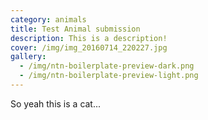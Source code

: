 ```yaml
---
category: animals
title: Test Animal submission
description: This is a description!
cover: /img/img_20160714_220227.jpg
gallery:
  - /img/ntn-boilerplate-preview-dark.png
  - /img/ntn-boilerplate-preview-light.png
---
```

So yeah this is a cat...